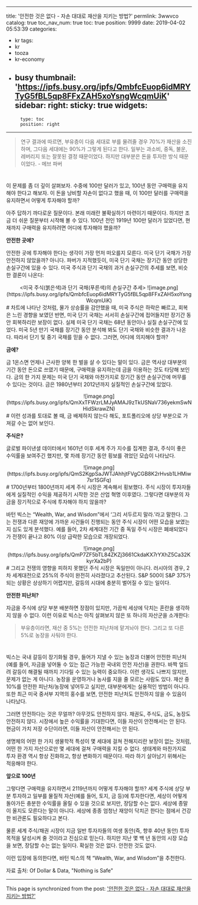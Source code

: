 
---
title: '안전한 것은 없다 - 자손 대대로 재산을 지키는 방법?'
permlink: 3wwvco
catalog: true
toc_nav_num: true
toc: true
position: 9999
date: 2019-04-02 05:53:39
categories:
- kr
tags:
- kr
- tooza
- kr-economy
- busy
thumbnail: 'https://ipfs.busy.org/ipfs/QmbfcEuop6idMRYTyG5fBL5qp8FFxZAH5xoYsngWcqmUiK'
sidebar:
    right:
        sticky: true
widgets:
    -
        type: toc
        position: right
---


>연구 결과에 따르면, 부유층이 다음 세대로 부를 물려줄 경우 70%가 재산을 소진하며, 그다음 세대에는 90%가 그렇게 된다고 한다. 일부는 과소비, 중독, 불운, 레버리지 또는 잘못된 결정 때문이었다. 하지만 대부분은 돈을 투자한 방식 때문이었다. - 메브 파버
#
이 문제를 좀 더 깊이 살펴보자. 수중에 100만 달러가 있고, 100년 동안 구매력을 유지해야 한다고 해보자. 이 돈을 낭비할 자손이 없다고 했을 때, 이 100만 달러를 구매력을 유지하면서 어떻게 투자해야 할까?

아주 답하기 까다로운 질문이다. 본래 미래란 불확실하기 마련이기 때문이다. 하지만 조금 더 쉬운 질문부터 시작해 볼 수 있다. 100년 전인 1919년 100만 달러가 있었다면, 현재까지 구매력을 유지하려면 어디에 투자해야 했을까?  

**안전한 곳에?**

안전한 곳에 투자해야 한다는 생각이 가장 먼저 떠오를지 모른다. 미국 단기 국채가 가장 안전하지 않았을까? 아니다. 파버가 지적했듯이, 미국 단기 국채는 장기간 동안 상당한 손실구간에 있을 수 있다. 미국 주식과 단기 국채의 과거 손실구간의 추세를 보면, 비슷한 결론이 나온다: 

<center>
<미국 주식(붉은색)과 단기 국채(푸른색)의 손실구간 추세>
![image.png](https://ipfs.busy.org/ipfs/QmbfcEuop6idMRYTyG5fBL5qp8FFxZAH5xoYsngWcqmUiK)
</center>
#
차트에 나타난 것처럼, 물가 상승률을 감안했을 때, 미국 주식은 하락은 빠르고, 회복은 느린 경향을 보였던 반면, 미국 단기 국채는 서서히 손실구간에 접어들지만 장기간 동안 회복하리란 보장이 없다. 실제 미국 단기 국채는 68년 동안이나 실질 손실구간에 있었다. 미국 5년 만기 국채를 장기간 동안 분석해 봐도 단기 국채와 비슷한 결과가 나온다. 따라서 단기 및 중기 국채를 믿을 수 없다. 그러면, 어디에 의지해야 할까? 

**금에?** 

금 1온스면 언제나 근사한 양복 한 벌을 살 수 있다는 말이 있다. 금은 역사상 대부분의 기간 동안 돈으로 쓰였기 때문에, 구매력을 유지하는데 금을 이용하는 것도 타당해 보인다. 금의 한 가지 문제는 미국 단기 국채와 마찬가지로 장기간 동안 손실구간에 머무를 수 있다는 것이다. 금은 1980년부터 2012년까지 실질적인 손실구간에 있었다. 

<center>
![image.png](https://ipfs.busy.org/ipfs/QmXxTFWzrLMJyAMAJ9zTkUSNaV736yekmSwNHidSkrawZN)
</center>
#
이런 성과를 토대로 볼 때, 금 배제하지 않는다 해도, 포트폴리오에 상당 부분으로 가져갈 수는 없어 보인다.  

**주식은?**

글로벌 파이낸셜 데이터에서 1601년 이후 세계 주가 지수를 집계한 결과, 주식이 좋은 수익률을 보여주긴 했지만, 몇 차례 장기간 동안 횡보를 겪었던 모습이 나타났다. 
<center>
![image.png](https://ipfs.busy.org/ipfs/QmS2KgpSaJWTJAhhjtFVgCGB8K2rHvsb1LHMiw7sr1SGFq)
</center>
#
1700년부터 1800년까지 세계 주식 시장은 계속해서 횡보했다. 주식 시장이 투자자들에게 실질적인 수익을 제공하기 시작한 것은 산업 혁명 이후였다. 그렇다면 대부분의 자금을 장기적으로 주식에 투자해야 하지 않을까? 

바턴 빅스는 “Wealth, War, and Wisdom”에서 ‘그리 서두르지 말라.’라고 말한다. 그는 전쟁과 다른 재앙에 가까운 사건들이 진행되는 동안 주식 시장이 어떤 모습을 보였는지 심도 있게 분석했다. 예를 들어, 2차 세계대전 기간 중 독일 주식 시장은 폐쇄되었다가 전쟁이 끝나고 80% 이상 급락한 모습으로 개장되었다. 
<center>
![image.png](https://ipfs.busy.org/ipfs/QmP7ZF5bTL84ZKZj3661CkdaKX7rYXhZ5Ca32KkyrXa2bP)
</center>
#
그리고 전쟁의 영향을 피하지 못했던 주식 시장은 독일만이 아니다. 러시아의 경우, 2차 세계대전으로 25%의 주식이 완전히 사라졌다고 추산된다. S&P 500이 S&P 375가 되는 상황은 상상하기 어렵지만, 갈등의 시대에 충분히 벌어질 수 있는 일이다. 

**안전한 피난처?**

자금을 주식에 상당 부분 배분하면 장점이 있지만, 가끔씩 세상에 닥치는 혼란을 생각하지 않을 수 없다. 이런 이유로 빅스는 아직 살펴보지 않은 또 하나의 자산군을 소개한다: 

>부유층이라면, 재산 중 5%는 안전한 피난처에 맡겨놔야 한다. 그리고 또 다른 5%로 농장을 사둬야 한다. 
#
빅스는 국내 갈등이 장기화될 경우, 들어가 지낼 수 있는 농장과 더불어 안전한 피난처(예를 들어, 자금을 넣어둘 수 있는 접근 가능한 국내외 안전 자산)을 권한다. 바짝 엎드려 갈등이 해결될 때까지 기다릴 수 있는 능력이 중요하다. 이런 생각도 나쁘지 않지만, 문제가 없는 게 아니다. 농장을 운영하거나 농사를 지을 줄 모르는 사람도 있다. 재산 중 10%를 안전한 피난처/농장에 넣어두고 싶지만, 대부분에게는 실용적인 방법이 아니다. 또한 최근 미국 중서부 지역의 홍수를 보면, 안전한 피난처도 안전하지 않을 수 있음이 나타났다.  

그러면 안전하다는 것은 무얼까? 아무것도 안전하지 않다. 채권도, 주식도, 금도, 농장도 안전하지 않다. 시장에서 높은 수익률을 기대한다면, 이들 자산이 안전해서는 안 된다. 현금이 가치 저장 수단이라면, 이들 자산이 안전해서는 안 된다. 

생명체의 어떤 한 가지 생물학적 특성이 몇 세대에 걸쳐 전해지리란 보장이 없는 것처럼, 어떤 한 가지 자산으로만 몇 세대에 걸쳐 구매력을 지킬 수 없다. 생태계와 마찬가지로 투자 환경 역시 항상 진화하고, 항상 변화하기 때문이다. 따라 하기 살아남기 위해서는 적응해야 한다. 

**앞으로 100년** 

그렇다면 구매력을 유지하면서 2119년까지 어떻게 투자해야 할까? 세계 주식에 상당 부분 투자하고 일부를 물질적 자산(예를 들어, 토지, 금 등)에 투자한다면, 세상이 어떻게 돌아가든 충분한 수익률을 올릴 수 있을 것으로 보지만, 장담할 수는 없다. 세상에 종말이 올지도 모른다는 말이 아니다. 세상에 종종 엄청난 재앙이 닥치곤 한다는 점에서 건강한 비관론도 필요하다고 본다.  

물론 세계 주식/채권 시장이 지금 일반 투자자들의 여생 동안(즉, 향후 40년 동안) 투자 목적을 달성시켜 줄 것이라고 진심으로 믿는다. 하지만 지난 몇 백 년 동안의 시장 모습을 보면, 장담할 수는 없는 일이다. 확실한 것은 없다. 안전한 것도 없다.  

이런 입장에 동의한다면, 바턴 빅스의 책 “Wealth, War, and Wisdom”을 추천한다. 

자료 출처: Of Dollar & Data, "Nothing is Safe"

- - -

This page is synchronized from the post: ['안전한 것은 없다 - 자손 대대로 재산을 지키는 방법?'](https://steemit.com/@pius.pius/3wwvco)
